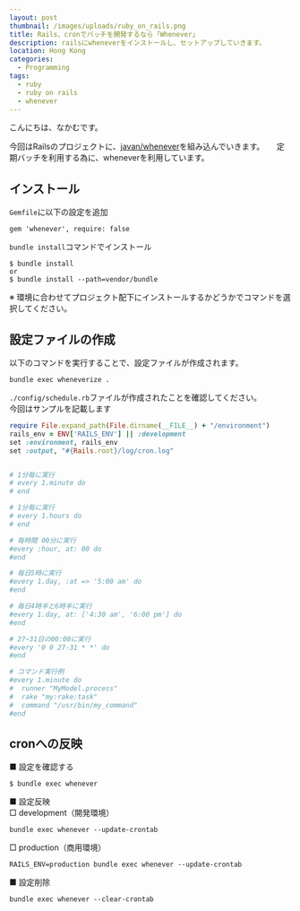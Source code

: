 ```yaml
---
layout: post
thumbnail: /images/uploads/ruby_on_rails.png
title: Rails、cronでバッチを開発するなら「Whenever」
description: railsにwheneverをインストールし、セットアップしていきます。
location: Hong Kong
categories:
  - Programming
tags:
  - ruby
  - ruby on rails
  - whenever
---
```

こんにちは、なかむです。  

今回はRailsのプロジェクトに、[javan/whenever](https://github.com/javan/whenever)を組み込んでいきます。 　
定期バッチを利用する為に、wheneverを利用しています。

## インストール

`Gemfile`に以下の設定を追加
```
gem 'whenever', require: false
```

`bundle install`コマンドでインストール

```
$ bundle install
or
$ bundle install --path=vendor/bundle
```

※ 環境に合わせてプロジェクト配下にインストールするかどうかでコマンドを選択してください。


## 設定ファイルの作成
以下のコマンドを実行することで、設定ファイルが作成されます。
```
bundle exec wheneverize .
```

`./config/schedule.rb`ファイルが作成されたことを確認してください。  
今回はサンプルを記載します

```config/schedule.rb
require File.expand_path(File.dirname(__FILE__) + "/environment")
rails_env = ENV['RAILS_ENV'] || :development
set :environment, rails_env
set :output, "#{Rails.root}/log/cron.log"


# 1分毎に実行
# every 1.minute do
# end

# 1分毎に実行
# every 1.hours do
# end

# 毎時間 00分に実行
#every :hour, at: 00 do
#end

# 毎日5時に実行
#every 1.day, :at => '5:00 am' do
#end

# 毎日4時半と6時半に実行
#every 1.day, at: ['4:30 am', '6:00 pm'] do
#end

# 27~31日の00:00に実行
#every '0 0 27-31 * *' do
#end

# コマンド実行例
#every 1.minute do
#  runner "MyModel.process"
#  rake "my:rake:task"
#  command "/usr/bin/my_command"
#end
```

## cronへの反映
■ 設定を確認する
```
$ bundle exec whenever
```

■ 設定反映  
□ development（開発環境）  
```
bundle exec whenever --update-crontab
```


□ production（商用環境）  
```
RAILS_ENV=production bundle exec whenever --update-crontab
```

■ 設定削除  
```
bundle exec whenever --clear-crontab
```
